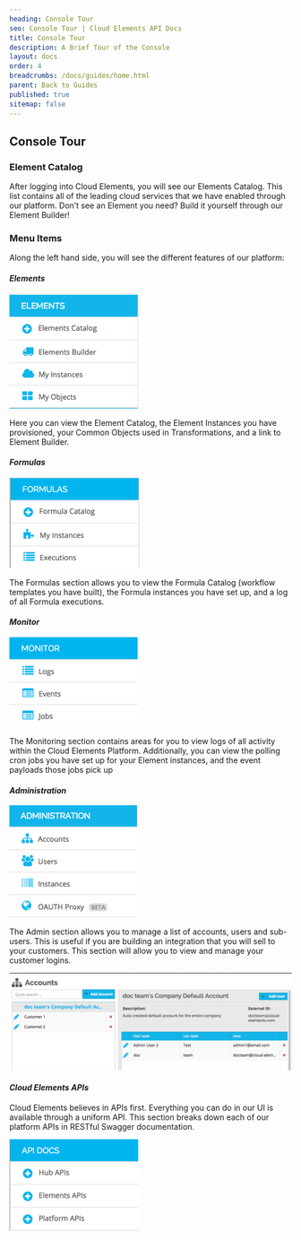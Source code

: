 ```yaml
---
heading: Console Tour
seo: Console Tour | Cloud Elements API Docs
title: Console Tour
description: A Brief Tour of the Console
layout: docs
order: 4
breadcrumbs: /docs/guides/home.html
parent: Back to Guides
published: true
sitemap: false
---
```


## Console Tour

### Element Catalog

After logging into Cloud Elements, you will see our Elements Catalog.  This list contains all of the leading cloud services that we have enabled through our platform.  Don’t see an Element you need?  Build it yourself through our Element Builder!


### Menu Items

Along the left hand side, you will see the different features of our platform:


#### _Elements_

![Elements Menu Section](img/element-catalog.png)

Here you can view the Element Catalog, the Element Instances you have provisioned, your Common Objects used in Transformations, and a link to Element Builder.


#### _Formulas_

![Formulas Menu Section](img/formulas-nav.png)

The Formulas section allows you to view the Formula Catalog (workflow templates you have built), the Formula instances you have set up, and a log of all Formula executions.


#### _Monitor_

![Monitor Menu Section](img/monitor-nav.png)

The Monitoring section contains areas for you to view logs of all activity within the Cloud Elements Platform.  Additionally, you can view the polling cron jobs you have set up for your Element instances, and the event payloads those jobs pick up


#### _Administration_

![Admin Menu Section](img/admin-nav.png)

The Admin section allows you to manage a list of accounts, users and sub-users.  This is useful if you are building an integration that you will sell to your customers.  This section will allow you to view and manage your customer logins.

![Accounts List](img/accounts-list.png)


#### _Cloud Elements APIs_

Cloud Elements believes in APIs first.  Everything you can do in our UI is available through a uniform API. This section breaks down each of our platform APIs in RESTful Swagger documentation.

![Cloud Elements API Docs](img/api-docs-nav.png)
